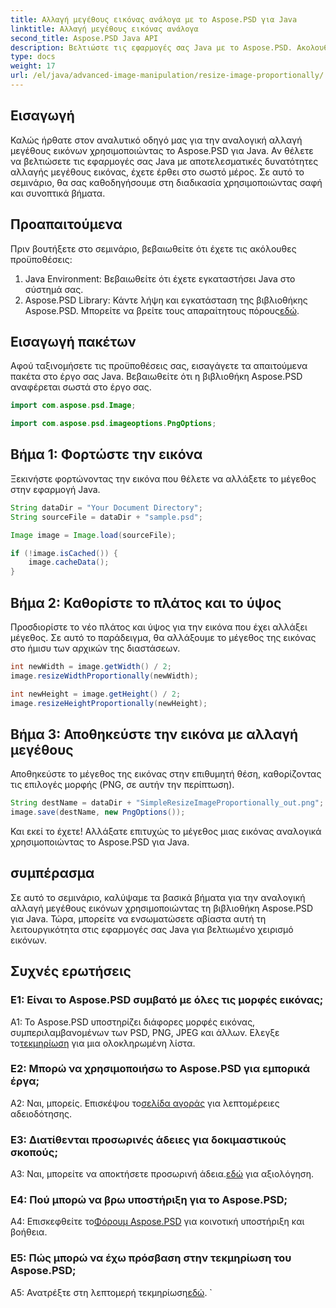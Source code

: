 ```yaml
---
title: Αλλαγή μεγέθους εικόνας ανάλογα με το Aspose.PSD για Java
linktitle: Αλλαγή μεγέθους εικόνας ανάλογα
second_title: Aspose.PSD Java API
description: Βελτιώστε τις εφαρμογές σας Java με το Aspose.PSD. Ακολουθήστε τον οδηγό μας για να αλλάξετε το μέγεθος των εικόνων αναλογικά χωρίς κόπο. Ενισχύστε τις δυνατότητες χειρισμού της εικόνας σας σήμερα.
type: docs
weight: 17
url: /el/java/advanced-image-manipulation/resize-image-proportionally/
---
```

## Εισαγωγή

Καλώς ήρθατε στον αναλυτικό οδηγό μας για την αναλογική αλλαγή μεγέθους εικόνων χρησιμοποιώντας το Aspose.PSD για Java. Αν θέλετε να βελτιώσετε τις εφαρμογές σας Java με αποτελεσματικές δυνατότητες αλλαγής μεγέθους εικόνας, έχετε έρθει στο σωστό μέρος. Σε αυτό το σεμινάριο, θα σας καθοδηγήσουμε στη διαδικασία χρησιμοποιώντας σαφή και συνοπτικά βήματα.

## Προαπαιτούμενα

Πριν βουτήξετε στο σεμινάριο, βεβαιωθείτε ότι έχετε τις ακόλουθες προϋποθέσεις:

1. Java Environment: Βεβαιωθείτε ότι έχετε εγκαταστήσει Java στο σύστημά σας.
2.  Aspose.PSD Library: Κάντε λήψη και εγκατάσταση της βιβλιοθήκης Aspose.PSD. Μπορείτε να βρείτε τους απαραίτητους πόρους[εδώ](https://releases.aspose.com/psd/java/).

## Εισαγωγή πακέτων

Αφού ταξινομήσετε τις προϋποθέσεις σας, εισαγάγετε τα απαιτούμενα πακέτα στο έργο σας Java. Βεβαιωθείτε ότι η βιβλιοθήκη Aspose.PSD αναφέρεται σωστά στο έργο σας.

```java
import com.aspose.psd.Image;

import com.aspose.psd.imageoptions.PngOptions;
```

## Βήμα 1: Φορτώστε την εικόνα

Ξεκινήστε φορτώνοντας την εικόνα που θέλετε να αλλάξετε το μέγεθος στην εφαρμογή Java.

```java
String dataDir = "Your Document Directory";
String sourceFile = dataDir + "sample.psd";

Image image = Image.load(sourceFile);

if (!image.isCached()) {
    image.cacheData();
}
```

## Βήμα 2: Καθορίστε το πλάτος και το ύψος

Προσδιορίστε το νέο πλάτος και ύψος για την εικόνα που έχει αλλάξει μέγεθος. Σε αυτό το παράδειγμα, θα αλλάξουμε το μέγεθος της εικόνας στο ήμισυ των αρχικών της διαστάσεων.

```java
int newWidth = image.getWidth() / 2;
image.resizeWidthProportionally(newWidth);

int newHeight = image.getHeight() / 2;
image.resizeHeightProportionally(newHeight);
```

## Βήμα 3: Αποθηκεύστε την εικόνα με αλλαγή μεγέθους

Αποθηκεύστε το μέγεθος της εικόνας στην επιθυμητή θέση, καθορίζοντας τις επιλογές μορφής (PNG, σε αυτήν την περίπτωση).

```java
String destName = dataDir + "SimpleResizeImageProportionally_out.png";
image.save(destName, new PngOptions());
```

Και εκεί το έχετε! Αλλάξατε επιτυχώς το μέγεθος μιας εικόνας αναλογικά χρησιμοποιώντας το Aspose.PSD για Java.

## συμπέρασμα

Σε αυτό το σεμινάριο, καλύψαμε τα βασικά βήματα για την αναλογική αλλαγή μεγέθους εικόνων χρησιμοποιώντας τη βιβλιοθήκη Aspose.PSD για Java. Τώρα, μπορείτε να ενσωματώσετε αβίαστα αυτή τη λειτουργικότητα στις εφαρμογές σας Java για βελτιωμένο χειρισμό εικόνων.

## Συχνές ερωτήσεις

### Ε1: Είναι το Aspose.PSD συμβατό με όλες τις μορφές εικόνας;

 A1: Το Aspose.PSD υποστηρίζει διάφορες μορφές εικόνας, συμπεριλαμβανομένων των PSD, PNG, JPEG και άλλων. Ελεγξε το[τεκμηρίωση](https://reference.aspose.com/psd/java/) για μια ολοκληρωμένη λίστα.

### Ε2: Μπορώ να χρησιμοποιήσω το Aspose.PSD για εμπορικά έργα;

 Α2: Ναι, μπορείς. Επισκέψου το[σελίδα αγοράς](https://purchase.aspose.com/buy) για λεπτομέρειες αδειοδότησης.

### Ε3: Διατίθενται προσωρινές άδειες για δοκιμαστικούς σκοπούς;

 A3: Ναι, μπορείτε να αποκτήσετε προσωρινή άδεια.[εδώ](https://purchase.aspose.com/temporary-license/) για αξιολόγηση.

### Ε4: Πού μπορώ να βρω υποστήριξη για το Aspose.PSD;

 A4: Επισκεφθείτε το[Φόρουμ Aspose.PSD](https://forum.aspose.com/c/psd/34) για κοινοτική υποστήριξη και βοήθεια.

### Ε5: Πώς μπορώ να έχω πρόσβαση στην τεκμηρίωση του Aspose.PSD;

 A5: Ανατρέξτε στη λεπτομερή τεκμηρίωση[εδώ](https://reference.aspose.com/psd/java/).
`